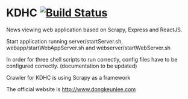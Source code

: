 # KDHC [![Build Status](https://travis-ci.org/ldkz2524/KDHC.svg?branch=master)](https://travis-ci.org/ldkz2524/KDHC)

News viewing web application based on Scrapy, Express and ReactJS.

Start application running server/startServer.sh, webapp/startWebAppServer.sh and webserver/startWebServer.sh

In order for three shell scripts to run correctly, config files have to be configured correctly. 
(documentation to be updated)

Crawler for KDHC is using Scrapy as a framework

The official website is http://www.dongkeunlee.com
